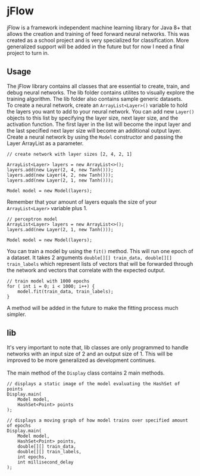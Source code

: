 # jFlow
jFlow is a framework independent machine learning library for Java 8+ that allows the creation and training of feed forward neural networks. This was created as a school project and is very specialized for classification. More generalized support will be added in the future but for now I need a final project to turn in.

## Usage
The jFlow library contains all classes that are essential to create, train, and debug neural networks. The lib folder contains utilites to visually explore the training algorithm. The lib folder also contains sample generic datasets.
<br>
To create a neural network, create an `ArrayList<Layer>()` variable to hold the layers you want to add to your neural network. You can add new `Layer()` objects to this list by specifying the layer size, next layer size, and the activation function. The first layer in the list will become the input layer and the last specified next layer size will become an additional output layer.
<br>
Create a neural network by using the `Model` constructor and passing the Layer ArrayList as a parameter.
```
// create network with layer sizes [2, 4, 2, 1]

ArrayList<Layer> layers = new ArrayList<>();
layers.add(new Layer(2, 4, new Tanh()));
layers.add(new Layer(4, 2, new Tanh()));
layers.add(new Layer(2, 1, new Tanh()));

Model model = new Model(layers);
```
Remember that your amount of layers equals the size of your `ArrayList<Layer>` variable plus 1.
```
// perceptron model
ArrayList<Layer> layers = new ArrayList<>();
layers.add(new Layer(2, 1, new Tanh()));

Model model = new Model(layers);
```
You can train a model by using the `fit()` method. This will run one epoch of a dataset. It takes 2 arguments `double[][] train_data, double[][] train_labels` which represent lists of vectors that will be forwarded through the network and vectors that correlate with the expected output.
```
// train model with 1000 epochs
for ( int i = 0; i < 1000; i++) {
    model.fit(train_data, train_labels);
}
```
A method will be added in the future to make the fitting process much simpler.

## lib
It's very important to note that, lib classes are only programmed to handle networks with an input size of 2 and an output size of 1. This will be improved to be more generalized as development continues.
<br><br>
The main method of the `Display` class contains 2 main methods.
```
// displays a static image of the model evaluating the HashSet of points
Display.main(
    Model model,
    HashSet<Point> points
);
```
```
// displays a moving graph of how model trains over specified amount of epochs
Display.main(
    Model model,
    HashSet<Point> points,
    double[][] train_data,
    double[][] train_labels,
    int epochs,
    int millisecond_delay
);
```
